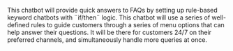 This chatbot will provide quick answers to FAQs by setting up rule-based keyword chatbots 
with ¨if/then¨ logic. This chatbot will use a series of well-defined rules  to guide 
customers through a series of menu options that can help answer their questions. 
It will be there for customers 24/7 on their preferred channels, and simultaneously 
handle more queries at once. 
